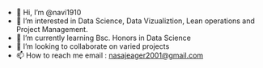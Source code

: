 - 👋 Hi, I’m @navi1910
- 👀 I’m interested in Data Science, Data Vizualiztion, Lean operations and Project Management.
- 🌱 I’m currently learning Bsc. Honors in Data Science
- 💞️ I’m looking to collaborate on varied projects
- 📫 How to reach me email : nasajeager2001@gmail.com

<!---
navi1910/navi1910 is a ✨ special ✨ repository because its `README.md` (this file) appears on your GitHub profile.
You can click the Preview link to take a look at your changes.
--->

